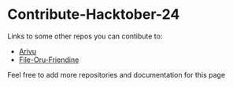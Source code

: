 # Contribute-Hacktober-24

Links to some other repos you can contibute to:
- [Arivu](https://github.com/Glitchyi/Arivu)
- [File-Oru-Friendine](https://github.com/Glitchyi/file-oru-friendine)

Feel free to add more repositories and documentation for this page
